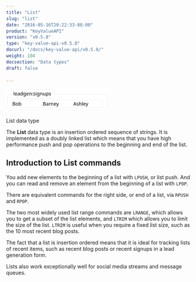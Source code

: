 ```yaml
---
title: "List"
slug: "list"
date: "2016-05-16T20:22:33-08:00"
product: "KeyValueAPI"
version: "v0.5.8"
type: "key-value-api-v0.5.8"
docurl: "/docs/key-value-api/v0.5.8/"
weight: 104
docsection: "Data types"
draft: false

---
```


<img class="img-responsive center-block"
     style="width: 55%;"
     src="/img/kv-api/list.svg"
     alt="List data type">

<p class="dyno-image-caption text-center">List data type</p>

The **List** data type is an insertion ordered sequence of strings. It is implemented as a doubly linked list which means that you have high performance push and pop operations to the beginning and end of the list.

## Introduction to List commands

You add new elements to the beginning of a list with `LPUSH`, or list push. And you can read and remove an element from the beginning of a list with `LPOP`.

There are equivalent commands for the right side, or end of a list, via `RPUSH` and `RPOP`.

The two most widely used list range commands are `LRANGE`, which allows you to get a subset of the list elements, and `LTRIM` which allows you to limit the size of the list. `LTRIM` is useful when you require a fixed list size, such as the 10 most recent blog posts.

The fact that a list is insertion ordered means that it is ideal for tracking lists of recent items, such as recent blog posts or recent signups in a lead generation form.

Lists also work exceptionally well for social media streams and message queues.
